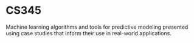 # CS345
Machine learning algorithms and tools for predictive modeling presented using case studies that inform their use in real-world applications.
